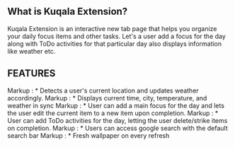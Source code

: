 ## What is Kuqala Extension?
Kuqala Extension is an interactive new tab page that helps you organize your daily focus items and other tasks. Let's a user add a focus for the day along with ToDo activities for that particular day also displays information like weather etc.

## FEATURES

  Markup : * Detects a user's current location and updates weather accordingly.
  Markup : * Displays current time, city, temperature, and weather in sync
  Markup : * User can add a main focus for the day and lets the user edit the current item to a new item upon completion.
  Markup : * User can add ToDo activities for the day, letting the user delete/strike items on completion.
  Markup : * Users can access google search with the default search bar
  Markup : * Fresh wallpaper on every refresh